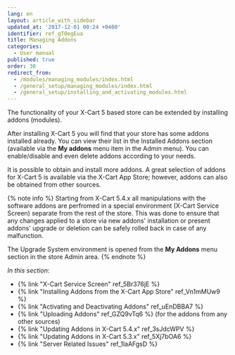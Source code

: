 ```yaml
---
lang: en
layout: article_with_sidebar
updated_at: '2017-12-01 00:24 +0400'
identifier: ref_gTOegEua
title: Managing Addons
categories:
  - User manual
published: true
order: 30
redirect_from:
  - /modules/managing_modules/index.html
  - /general_setup/managing_modules/index.html
  - /general_setup/installing_and_activating_modules.html
---
```

The functionality of your X-Cart 5 based store can be extended by installing addons (modules). 

After installing X-Cart 5 you will find that your store has some addons installed already. You can view their list in the Installed Addons section (available via the **My addons** menu item in the Admin menu). You can enable/disable and even delete addons according to your needs.

It is possible to obtain and install more addons. A great selection of addons for X-Cart 5 is available via the X-Cart App Store; however, addons can also be obtained from other sources. 

{% note info %}
Starting from X-Cart 5.4.x all manipulations with the software addons are perfromed in a special environment (X-Cart Service Screen) separate from the rest of the store. This was done to ensure that any changes applied to a store via new addons' installation or present addons' upgrade or deletion can be safely rolled back in case of any malfunction.

The Upgrade System environment is opened from the **My Addons** menu section in the store Admin area.
{% endnote %}

_In this section_:

*  {% link "X-Cart Service Screen" ref_5Br376jE %}
*  {% link "Installing Addons from the X-Cart App Store" ref_Vn1mMUw9 %}
*  {% link "Activating and Deactivating Addons" ref_uEnDBBA7 %} 
*  {% link "Uploading Addons" ref_GZQ9vTq6 %} (for the addons from any other sources)
*  {% link "Updating Addons in X-Cart 5.4.x" ref_3sJdcWPV %}
*  {% link "Updating Addons in X-Cart 5.3.x" ref_5Xj7bOA6 %}
*  {% link "Server Related Issues" ref_1laAFgsD %}
